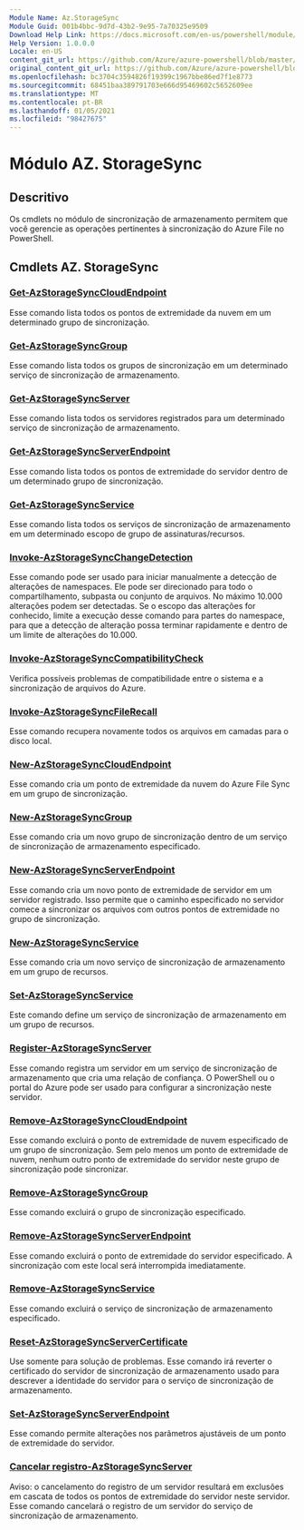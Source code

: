 ```yaml
---
Module Name: Az.StorageSync
Module Guid: 001b4bbc-9d7d-43b2-9e95-7a70325e9509
Download Help Link: https://docs.microsoft.com/en-us/powershell/module/az.storagesync
Help Version: 1.0.0.0
Locale: en-US
content_git_url: https://github.com/Azure/azure-powershell/blob/master/src/StorageSync/StorageSync/help/Az.StorageSync.md
original_content_git_url: https://github.com/Azure/azure-powershell/blob/master/src/StorageSync/StorageSync/help/Az.StorageSync.md
ms.openlocfilehash: bc3704c3594826f19399c1967bbe86ed7f1e8773
ms.sourcegitcommit: 68451baa389791703e666d95469602c5652609ee
ms.translationtype: MT
ms.contentlocale: pt-BR
ms.lasthandoff: 01/05/2021
ms.locfileid: "98427675"
---
```

# Módulo AZ. StorageSync
## Descritivo
Os cmdlets no módulo de sincronização de armazenamento permitem que você gerencie as operações pertinentes à sincronização do Azure File no PowerShell.

## Cmdlets AZ. StorageSync
### [Get-AzStorageSyncCloudEndpoint](Get-AzStorageSyncCloudEndpoint.md)
Esse comando lista todos os pontos de extremidade da nuvem em um determinado grupo de sincronização.

### [Get-AzStorageSyncGroup](Get-AzStorageSyncGroup.md)
Esse comando lista todos os grupos de sincronização em um determinado serviço de sincronização de armazenamento.

### [Get-AzStorageSyncServer](Get-AzStorageSyncServer.md)
Esse comando lista todos os servidores registrados para um determinado serviço de sincronização de armazenamento.

### [Get-AzStorageSyncServerEndpoint](Get-AzStorageSyncServerEndpoint.md)
Esse comando lista todos os pontos de extremidade do servidor dentro de um determinado grupo de sincronização.

### [Get-AzStorageSyncService](Get-AzStorageSyncService.md)
Esse comando lista todos os serviços de sincronização de armazenamento em um determinado escopo de grupo de assinaturas/recursos.

### [Invoke-AzStorageSyncChangeDetection](Invoke-AzStorageSyncChangeDetection.md)
Esse comando pode ser usado para iniciar manualmente a detecção de alterações de namespaces. Ele pode ser direcionado para todo o compartilhamento, subpasta ou conjunto de arquivos. No máximo 10.000 alterações podem ser detectadas. Se o escopo das alterações for conhecido, limite a execução desse comando para partes do namespace, para que a detecção de alteração possa terminar rapidamente e dentro de um limite de alterações do 10.000.

### [Invoke-AzStorageSyncCompatibilityCheck](Invoke-AzStorageSyncCompatibilityCheck.md)
Verifica possíveis problemas de compatibilidade entre o sistema e a sincronização de arquivos do Azure.

### [Invoke-AzStorageSyncFileRecall](Invoke-AzStorageSyncFileRecall.md)
Esse comando recupera novamente todos os arquivos em camadas para o disco local.

### [New-AzStorageSyncCloudEndpoint](New-AzStorageSyncCloudEndpoint.md)
Esse comando cria um ponto de extremidade da nuvem do Azure File Sync em um grupo de sincronização.

### [New-AzStorageSyncGroup](New-AzStorageSyncGroup.md)
Esse comando cria um novo grupo de sincronização dentro de um serviço de sincronização de armazenamento especificado.

### [New-AzStorageSyncServerEndpoint](New-AzStorageSyncServerEndpoint.md)
Esse comando cria um novo ponto de extremidade de servidor em um servidor registrado. Isso permite que o caminho especificado no servidor comece a sincronizar os arquivos com outros pontos de extremidade no grupo de sincronização.

### [New-AzStorageSyncService](New-AzStorageSyncService.md)
Esse comando cria um novo serviço de sincronização de armazenamento em um grupo de recursos.

### [Set-AzStorageSyncService](New-AzStorageSyncService.md)
Este comando define um serviço de sincronização de armazenamento em um grupo de recursos.

### [Register-AzStorageSyncServer](Register-AzStorageSyncServer.md)
Esse comando registra um servidor em um serviço de sincronização de armazenamento que cria uma relação de confiança. O PowerShell ou o portal do Azure pode ser usado para configurar a sincronização neste servidor.

### [Remove-AzStorageSyncCloudEndpoint](Remove-AzStorageSyncCloudEndpoint.md)
Esse comando excluirá o ponto de extremidade de nuvem especificado de um grupo de sincronização. Sem pelo menos um ponto de extremidade de nuvem, nenhum outro ponto de extremidade do servidor neste grupo de sincronização pode sincronizar.

### [Remove-AzStorageSyncGroup](Remove-AzStorageSyncGroup.md)
Esse comando excluirá o grupo de sincronização especificado.

### [Remove-AzStorageSyncServerEndpoint](Remove-AzStorageSyncServerEndpoint.md)
Esse comando excluirá o ponto de extremidade do servidor especificado. A sincronização com este local será interrompida imediatamente.

### [Remove-AzStorageSyncService](Remove-AzStorageSyncService.md)
Esse comando excluirá o serviço de sincronização de armazenamento especificado.

### [Reset-AzStorageSyncServerCertificate](Reset-AzStorageSyncServerCertificate.md)
Use somente para solução de problemas. Esse comando irá reverter o certificado do servidor de sincronização de armazenamento usado para descrever a identidade do servidor para o serviço de sincronização de armazenamento.

### [Set-AzStorageSyncServerEndpoint](Set-AzStorageSyncServerEndpoint.md)
Esse comando permite alterações nos parâmetros ajustáveis de um ponto de extremidade do servidor.

### [Cancelar registro-AzStorageSyncServer](Unregister-AzStorageSyncServer.md)
Aviso: o cancelamento do registro de um servidor resultará em exclusões em cascata de todos os pontos de extremidade do servidor neste servidor. Esse comando cancelará o registro de um servidor do serviço de sincronização de armazenamento.


